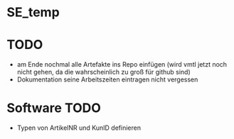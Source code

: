 # SE_temp

# TODO
- am Ende nochmal alle Artefakte ins Repo einfügen (wird vmtl jetzt noch nicht  gehen, da die wahrscheinlich zu groß für github sind)
- Dokumentation seine Arbeitszeiten eintragen nicht vergessen

# Software TODO
- Typen von ArtikelNR und KunID definieren
